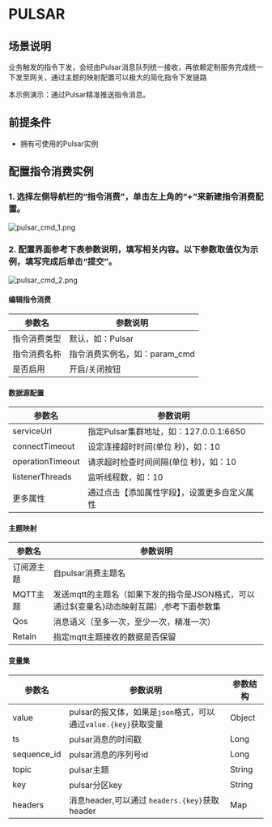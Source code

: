 # PULSAR

## 场景说明
业务触发的指令下发，会经由Pulsar消息队列统一接收，再依赖定制服务完成统一下发至网关，通过主题的映射配置可以极大的简化指令下发链路

本示例演示：通过Pulsar精准推送指令消息。

## 前提条件
- 拥有可使用的Pulsar实例

## 配置指令消费实例
### 1. 选择左侧导航栏的“指令消费”，单击左上角的“+”来新建指令消费配置。
![pulsar_cmd_1.png](@site/static/images/command/pulsar_cmd_1.png)

### 2. 配置界面参考下表参数说明，填写相关内容。以下参数取值仅为示例，填写完成后单击“提交”。
![pulsar_cmd_2.png](@site/static/images/command/pulsar_cmd_2.png)
#### 编辑指令消费
| **参数名** | **参数说明**            |
|---------|---------------------|
| 指令消费类型  | 默认，如：Pulsar         |
| 指令消费名称  | 指令消费实例名，如：param_cmd |
| 是否启用    | 开启/关闭按钮             |
#### 数据源配置
| **参数名**          | **参数说明**                      |
|------------------|-------------------------------|
| serviceUrl       | 指定Pulsar集群地址，如：127.0.0.1:6650 |
| connectTimeout   | 设定连接超时时间(单位 秒)，如：10           |
| operationTimeout | 请求超时检查时间间隔(单位 秒)，如：10         |
| listenerThreads  | 监听线程数，如：10                    |
| 更多属性             | 通过点击【添加属性字段】，设置更多自定义属性        |

#### 主题映射
| **参数名** | **参数说明**                                            |
|---------|-----------------------------------------------------|
| 订阅源主题    | 自pulsar消费主题名                                        |
| MQTT主题  | 发送mqtt的主题名（如果下发的指令是JSON格式，可以通过$\{变量名\}动态映射互踢）,参考下面参数集 |
| Qos    | 消息语义（至多一次，至少一次，精准一次）                                |
| Retain  | 指定mqtt主题接收的数据是否保留                                   |

#### 变量集

| **参数名**            | **参数说明**                                    | **参数结构**          |
|--------------------|---------------------------------------------|-------------------|
| value  | pulsar的报文体，如果是`json`格式，可以通过`value.{key}`获取变量 | Object            |
| ts         | pulsar消息的时间戳                                | Long              |
| sequence_id   | pulsar消息的序列号id                              | Long            |
| topic | pulsar主题                                    | String            |
| key             | pulsar分区key                                 | String              |
| headers             | 消息header,可以通过 `headers.{key}`获取header       | Map|
